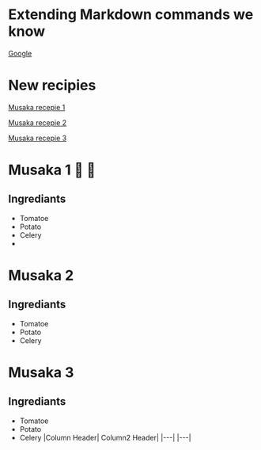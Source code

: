 # Extending Markdown commands we know
[Google](www.google.com)

# New recipies
[Musaka recepie 1](#Musaka-1)

[Musaka recepie 2](#Musaka-2)

[Musaka recepie 3](#Musaka2)

# Musaka 1 🍎 🧀
## Ingrediants

* Tomatoe
* Potato
* Celery
* 
# Musaka 2
## Ingrediants

* Tomatoe
* Potato
* Celery

# Musaka 3
## Ingrediants

* Tomatoe
* Potato
* Celery
|Column Header| Column2 Header|
|---| |---| 
